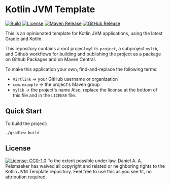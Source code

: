 # Kotlin JVM Template
[![Build][github-build-badge]][github-build]
[![License][license-badge]][license]
[![Maven Release][maven-release-badge]][maven-release]
[![GitHub Release][github-release-badge]][github-release]

This is an opinionated template for Kotlin JVM applications, using the latest Gradle and Kotlin.

This repository contains a root project `mylib-project`, a subproject `mylib`, and Github workflows for building and publishing the project as a package on Github Packages and on Maven Central.

To make this application your own, find-and-replace the following terms:
- `Virtlink` -> your GitHub username or organization
- `com.example` -> the project's Maven group
- `mylib` -> the project's name
Also, replace the license at the bottom of this file and in the `LICENSE` file.


## Quick Start
To build the project:

```shell
./gradlew build
```



## License
[![License: CC0-1.0](https://licensebuttons.net/p/zero/1.0/88x31.png)](http://creativecommons.org/publicdomain/zero/1.0/)
To the extent possible under law, Daniel A. A. Pelsmaeker has waived all copyright and related or neighboring rights to the Kotlin JVM Template repository. Feel free to use this as you see fit, no attribution required.


[github-build-badge]: https://github.com/Virtlink/mylib/actions/workflows/build.yaml/badge.svg
[github-build]: https://github.com/Virtlink/mylib/actions
[license-badge]: https://img.shields.io/github/license/Virtlink/mylib
[license]: https://github.com/Virtlink/mylib/blob/main/LICENSE
[maven-release-badge]: https://img.shields.io/maven-central/v/com.example/mylib
[maven-release]: https://mvnrepository.com/artifact/com.example/mylib
[github-release-badge]: https://img.shields.io/github/v/release/Virtlink/mylib
[github-release]: https://github.com/Virtlink/mylib/releases